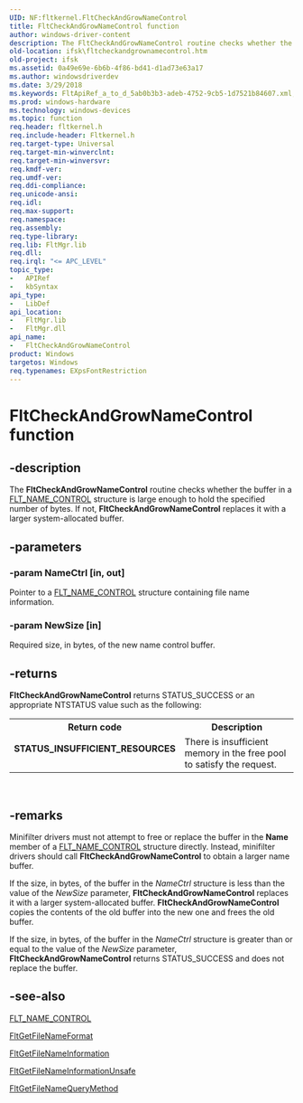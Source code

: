```yaml
---
UID: NF:fltkernel.FltCheckAndGrowNameControl
title: FltCheckAndGrowNameControl function
author: windows-driver-content
description: The FltCheckAndGrowNameControl routine checks whether the buffer in a FLT_NAME_CONTROL structure is large enough to hold the specified number of bytes. If not, FltCheckAndGrowNameControl replaces it with a larger system-allocated buffer.
old-location: ifsk\fltcheckandgrownamecontrol.htm
old-project: ifsk
ms.assetid: 0a49e69e-6b6b-4f86-bd41-d1ad73e63a17
ms.author: windowsdriverdev
ms.date: 3/29/2018
ms.keywords: FltApiRef_a_to_d_5ab0b3b3-adeb-4752-9cb5-1d7521b84607.xml, FltCheckAndGrowNameControl, FltCheckAndGrowNameControl routine [Installable File System Drivers], fltkernel/FltCheckAndGrowNameControl, ifsk.fltcheckandgrownamecontrol
ms.prod: windows-hardware
ms.technology: windows-devices
ms.topic: function
req.header: fltkernel.h
req.include-header: Fltkernel.h
req.target-type: Universal
req.target-min-winverclnt: 
req.target-min-winversvr: 
req.kmdf-ver: 
req.umdf-ver: 
req.ddi-compliance: 
req.unicode-ansi: 
req.idl: 
req.max-support: 
req.namespace: 
req.assembly: 
req.type-library: 
req.lib: FltMgr.lib
req.dll: 
req.irql: "<= APC_LEVEL"
topic_type:
-	APIRef
-	kbSyntax
api_type:
-	LibDef
api_location:
-	FltMgr.lib
-	FltMgr.dll
api_name:
-	FltCheckAndGrowNameControl
product: Windows
targetos: Windows
req.typenames: EXpsFontRestriction
---
```


# FltCheckAndGrowNameControl function


## -description


The <b>FltCheckAndGrowNameControl</b> routine checks whether the buffer in a <a href="https://msdn.microsoft.com/library/windows/hardware/ff544665">FLT_NAME_CONTROL</a> structure is large enough to hold the specified number of bytes. If not, <b>FltCheckAndGrowNameControl</b> replaces it with a larger system-allocated buffer. 


## -parameters




### -param NameCtrl [in, out]

Pointer to a <a href="https://msdn.microsoft.com/library/windows/hardware/ff544665">FLT_NAME_CONTROL</a> structure containing file name information. 


### -param NewSize [in]

Required size, in bytes, of the new name control buffer. 


## -returns



<b>FltCheckAndGrowNameControl</b> returns STATUS_SUCCESS or an appropriate NTSTATUS value such as the following: 

<table>
<tr>
<th>Return code</th>
<th>Description</th>
</tr>
<tr>
<td width="40%">
<dl>
<dt><b>STATUS_INSUFFICIENT_RESOURCES</b></dt>
</dl>
</td>
<td width="60%">
There is insufficient memory in the free pool to satisfy the request. 

</td>
</tr>
</table>
 




## -remarks



Minifilter drivers must not attempt to free or replace the buffer in the <b>Name</b> member of a <a href="https://msdn.microsoft.com/library/windows/hardware/ff544665">FLT_NAME_CONTROL</a> structure directly. Instead, minifilter drivers should call <b>FltCheckAndGrowNameControl</b> to obtain a larger name buffer. 

If the size, in bytes, of the buffer in the <i>NameCtrl</i> structure is less than the value of the <i>NewSize</i> parameter, <b>FltCheckAndGrowNameControl</b> replaces it with a larger system-allocated buffer. <b>FltCheckAndGrowNameControl</b> copies the contents of the old buffer into the new one and frees the old buffer. 

If the size, in bytes, of the buffer in the <i>NameCtrl</i> structure is greater than or equal to the value of the <i>NewSize</i> parameter, <b>FltCheckAndGrowNameControl</b> returns STATUS_SUCCESS and does not replace the buffer. 




## -see-also




<a href="https://msdn.microsoft.com/library/windows/hardware/ff544665">FLT_NAME_CONTROL</a>



<a href="https://msdn.microsoft.com/library/windows/hardware/ff543030">FltGetFileNameFormat</a>



<a href="https://msdn.microsoft.com/library/windows/hardware/ff543032">FltGetFileNameInformation</a>



<a href="https://msdn.microsoft.com/library/windows/hardware/ff543035">FltGetFileNameInformationUnsafe</a>



<a href="https://msdn.microsoft.com/library/windows/hardware/ff543040">FltGetFileNameQueryMethod</a>
 

 

